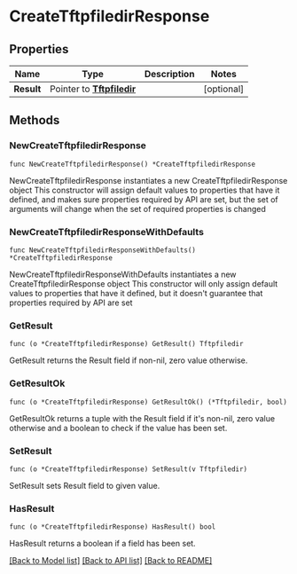 # CreateTftpfiledirResponse

## Properties

Name | Type | Description | Notes
------------ | ------------- | ------------- | -------------
**Result** | Pointer to [**Tftpfiledir**](Tftpfiledir.md) |  | [optional] 

## Methods

### NewCreateTftpfiledirResponse

`func NewCreateTftpfiledirResponse() *CreateTftpfiledirResponse`

NewCreateTftpfiledirResponse instantiates a new CreateTftpfiledirResponse object
This constructor will assign default values to properties that have it defined,
and makes sure properties required by API are set, but the set of arguments
will change when the set of required properties is changed

### NewCreateTftpfiledirResponseWithDefaults

`func NewCreateTftpfiledirResponseWithDefaults() *CreateTftpfiledirResponse`

NewCreateTftpfiledirResponseWithDefaults instantiates a new CreateTftpfiledirResponse object
This constructor will only assign default values to properties that have it defined,
but it doesn't guarantee that properties required by API are set

### GetResult

`func (o *CreateTftpfiledirResponse) GetResult() Tftpfiledir`

GetResult returns the Result field if non-nil, zero value otherwise.

### GetResultOk

`func (o *CreateTftpfiledirResponse) GetResultOk() (*Tftpfiledir, bool)`

GetResultOk returns a tuple with the Result field if it's non-nil, zero value otherwise
and a boolean to check if the value has been set.

### SetResult

`func (o *CreateTftpfiledirResponse) SetResult(v Tftpfiledir)`

SetResult sets Result field to given value.

### HasResult

`func (o *CreateTftpfiledirResponse) HasResult() bool`

HasResult returns a boolean if a field has been set.


[[Back to Model list]](../README.md#documentation-for-models) [[Back to API list]](../README.md#documentation-for-api-endpoints) [[Back to README]](../README.md)


